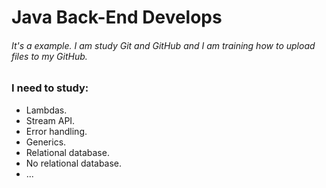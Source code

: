 # Java Back-End Develops 

###### It's a example. I am study Git and GitHub and I am training how to upload files to my GitHub.

### I need to study:

* Lambdas.
* Stream API.
* Error handling.
* Generics.
* Relational database.
* No relational database. 
* ...

